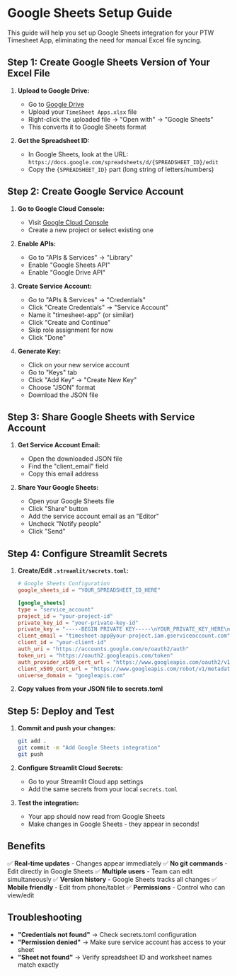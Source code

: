 # Google Sheets Setup Guide

This guide will help you set up Google Sheets integration for your PTW Timesheet App, eliminating the need for manual Excel file syncing.

## Step 1: Create Google Sheets Version of Your Excel File

1. **Upload to Google Drive:**
   - Go to [Google Drive](https://drive.google.com)
   - Upload your `TimeSheet Apps.xlsx` file
   - Right-click the uploaded file → "Open with" → "Google Sheets"
   - This converts it to Google Sheets format

2. **Get the Spreadsheet ID:**
   - In Google Sheets, look at the URL: `https://docs.google.com/spreadsheets/d/{SPREADSHEET_ID}/edit`
   - Copy the `{SPREADSHEET_ID}` part (long string of letters/numbers)

## Step 2: Create Google Service Account

1. **Go to Google Cloud Console:**
   - Visit [Google Cloud Console](https://console.cloud.google.com)
   - Create a new project or select existing one

2. **Enable APIs:**
   - Go to "APIs & Services" → "Library"
   - Enable "Google Sheets API"
   - Enable "Google Drive API"

3. **Create Service Account:**
   - Go to "APIs & Services" → "Credentials"
   - Click "Create Credentials" → "Service Account"
   - Name it "timesheet-app" (or similar)
   - Click "Create and Continue"
   - Skip role assignment for now
   - Click "Done"

4. **Generate Key:**
   - Click on your new service account
   - Go to "Keys" tab
   - Click "Add Key" → "Create New Key"
   - Choose "JSON" format
   - Download the JSON file

## Step 3: Share Google Sheets with Service Account

1. **Get Service Account Email:**
   - Open the downloaded JSON file
   - Find the "client_email" field
   - Copy this email address

2. **Share Your Google Sheets:**
   - Open your Google Sheets file
   - Click "Share" button
   - Add the service account email as an "Editor"
   - Uncheck "Notify people"
   - Click "Send"

## Step 4: Configure Streamlit Secrets

1. **Create/Edit `.streamlit/secrets.toml`:**
   ```toml
   # Google Sheets Configuration
   google_sheets_id = "YOUR_SPREADSHEET_ID_HERE"

   [google_sheets]
   type = "service_account"
   project_id = "your-project-id"
   private_key_id = "your-private-key-id"
   private_key = "-----BEGIN PRIVATE KEY-----\nYOUR_PRIVATE_KEY_HERE\n-----END PRIVATE KEY-----\n"
   client_email = "timesheet-app@your-project.iam.gserviceaccount.com"
   client_id = "your-client-id"
   auth_uri = "https://accounts.google.com/o/oauth2/auth"
   token_uri = "https://oauth2.googleapis.com/token"
   auth_provider_x509_cert_url = "https://www.googleapis.com/oauth2/v1/certs"
   client_x509_cert_url = "https://www.googleapis.com/robot/v1/metadata/x509/timesheet-app%40your-project.iam.gserviceaccount.com"
   universe_domain = "googleapis.com"
   ```

2. **Copy values from your JSON file to secrets.toml**

## Step 5: Deploy and Test

1. **Commit and push your changes:**
   ```bash
   git add .
   git commit -m "Add Google Sheets integration"
   git push
   ```

2. **Configure Streamlit Cloud Secrets:**
   - Go to your Streamlit Cloud app settings
   - Add the same secrets from your local `secrets.toml`

3. **Test the integration:**
   - Your app should now read from Google Sheets
   - Make changes in Google Sheets - they appear in seconds!

## Benefits

✅ **Real-time updates** - Changes appear immediately
✅ **No git commands** - Edit directly in Google Sheets
✅ **Multiple users** - Team can edit simultaneously
✅ **Version history** - Google Sheets tracks all changes
✅ **Mobile friendly** - Edit from phone/tablet
✅ **Permissions** - Control who can view/edit

## Troubleshooting

- **"Credentials not found"** → Check secrets.toml configuration
- **"Permission denied"** → Make sure service account has access to your sheet
- **"Sheet not found"** → Verify spreadsheet ID and worksheet names match exactly